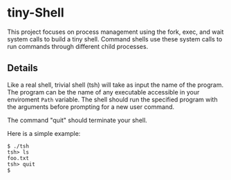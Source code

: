 # tiny-Shell
This project focuses on process management using the fork, exec, and wait system calls to build a tiny shell. Command shells use these system calls to run commands through different child processes.

## Details
Like a real shell, trivial shell (tsh) will take as input the name of the program. The program can be the name of any executable accessible in your enviroment `Path` variable.  The shell should run the specified program with the arguments before prompting for a new user command.

The command "quit" should terminate your shell.

Here is a simple example:
```
$ ./tsh
tsh> ls
foo.txt
tsh> quit
$
```